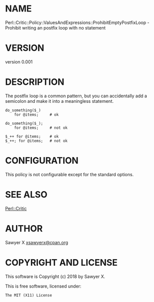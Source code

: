 # NAME

Perl::Critic::Policy::ValuesAndExpressions::ProhibitEmptyPostfixLoop - Prohibit writing an postfix loop with no statement

# VERSION

version 0.001

# DESCRIPTION

The postfix loop is a common pattern, but you can accidentally add a
semicolon and make it into a meaningless statement.

    do_something($_)
        for @items;     # ok

    do_something($_);
        for @items;     # not ok

    $_++ for @items;    # ok
    $_++; for @items;   # not ok

# CONFIGURATION

This policy is not configurable except for the standard options.

# SEE ALSO

[Perl::Critic](https://metacpan.org/pod/Perl::Critic)

# AUTHOR

Sawyer X <xsawyerx@cpan.org>

# COPYRIGHT AND LICENSE

This software is Copyright (c) 2018 by Sawyer X.

This is free software, licensed under:

    The MIT (X11) License
